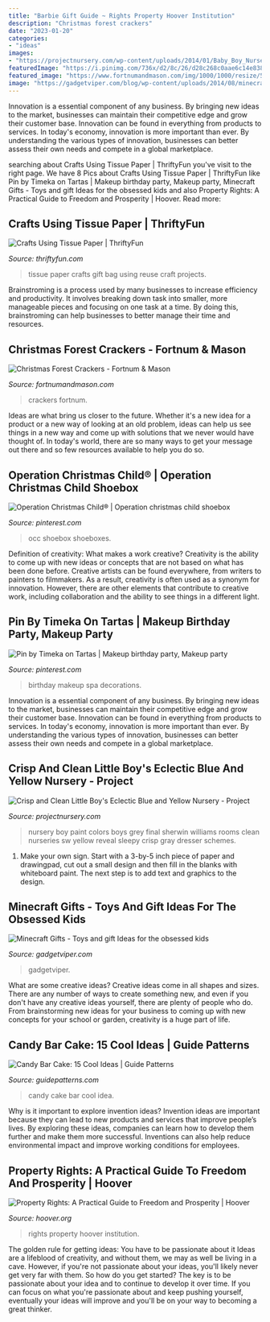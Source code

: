 ```yaml
---
title: "Barbie Gift Guide ~ Rights Property Hoover Institution"
description: "Christmas forest crackers"
date: "2023-01-20"
categories:
- "ideas"
images:
- "https://projectnursery.com/wp-content/uploads/2014/01/Baby_Boy_Nursery_Final_Reveal7.jpg"
featuredImage: "https://i.pinimg.com/736x/d2/8c/26/d28c268c0aae6c14e838285a93bf0d5f.jpg"
featured_image: "https://www.fortnumandmason.com/img/1000/1000/resize/5/0/5063795_mob_sq_a_1.jpg"
image: "https://gadgetviper.com/blog/wp-content/uploads/2014/08/minecraft-light-up-stone-ore-5.jpg"
---
```



Innovation is a essential component of any business. By bringing new ideas to the market, businesses can maintain their competitive edge and grow their customer base. Innovation can be found in everything from products to services. In today's economy, innovation is more important than ever. By understanding the various types of innovation, businesses can better assess their own needs and compete in a global marketplace.

	

		
searching about Crafts Using Tissue Paper | ThriftyFun you've visit to the right page. We have 8 Pics about Crafts Using Tissue Paper | ThriftyFun like Pin by Timeka on Tartas | Makeup birthday party, Makeup party, Minecraft Gifts - Toys and gift Ideas for the obsessed kids and also Property Rights: A Practical Guide to Freedom and Prosperity | Hoover. Read more:
		
    
## Crafts Using Tissue Paper | ThriftyFun

<img loading=lazy src="https://img.thrfun.com/img/014/975/crafts_using_tissue_paper_l.jpg" onerror="this.onerror=null;this.src='https://tse1.mm.bing.net/th?id=OIP.CYKzP_CnD2XnFu-P0JQx7gHaLG&amp;pid=15.1';" alt="Crafts Using Tissue Paper | ThriftyFun">

_Source: thriftyfun.com_

>tissue paper crafts gift bag using reuse craft projects. 

	

Brainstroming is a process used by many businesses to increase efficiency and productivity. It involves breaking down task into smaller, more manageable pieces and focusing on one task at a time. By doing this, brainstroming can help businesses to better manage their time and resources.

    
## Christmas Forest Crackers - Fortnum &amp; Mason

<img loading=lazy src="https://www.fortnumandmason.com/img/1000/1000/resize/5/0/5063795_mob_sq_a_1.jpg" onerror="this.onerror=null;this.src='https://tse1.mm.bing.net/th?id=OIP.oZRbI5RhMPd3ctGsRxav2gHaHa&amp;pid=15.1';" alt="Christmas Forest Crackers - Fortnum &amp; Mason">

_Source: fortnumandmason.com_

>crackers fortnum. 

	

Ideas are what bring us closer to the future. Whether it's a new idea for a product or a new way of looking at an old problem, ideas can help us see things in a new way and come up with solutions that we never would have thought of. In today's world, there are so many ways to get your message out there and so few resources available to help you do so.

    
## Operation Christmas Child® | Operation Christmas Child Shoebox

<img loading=lazy src="https://i.pinimg.com/736x/d2/8c/26/d28c268c0aae6c14e838285a93bf0d5f.jpg" onerror="this.onerror=null;this.src='https://tse3.mm.bing.net/th?id=OIP.mDtEpHM4H6OBk3JlAv1soAHaKw&amp;pid=15.1';" alt="Operation Christmas Child® | Operation christmas child shoebox">

_Source: pinterest.com_

>occ shoebox shoeboxes. 

	

Definition of creativity: What makes a work creative?
Creativity is the ability to come up with new ideas or concepts that are not based on what has been done before. Creative artists can be found everywhere, from writers to painters to filmmakers. As a result, creativity is often used as a synonym for innovation. However, there are other elements that contribute to creative work, including collaboration and the ability to see things in a different light.

    
## Pin By Timeka On Tartas | Makeup Birthday Party, Makeup Party

<img loading=lazy src="https://i.pinimg.com/736x/e4/6e/54/e46e54f2b44f58a9a566f3a52302dfcd--make-up-party-party-party.jpg" onerror="this.onerror=null;this.src='https://tse1.mm.bing.net/th?id=OIP.cGJs7GBer8kHyhv1myn2bQHaJ4&amp;pid=15.1';" alt="Pin by Timeka on Tartas | Makeup birthday party, Makeup party">

_Source: pinterest.com_

>birthday makeup spa decorations. 

	

Innovation is a essential component of any business. By bringing new ideas to the market, businesses can maintain their competitive edge and grow their customer base. Innovation can be found in everything from products to services. In today's economy, innovation is more important than ever. By understanding the various types of innovation, businesses can better assess their own needs and compete in a global marketplace.

    
## Crisp And Clean Little Boy&#039;s Eclectic Blue And Yellow Nursery - Project

<img loading=lazy src="https://projectnursery.com/wp-content/uploads/2014/01/Baby_Boy_Nursery_Final_Reveal7.jpg" onerror="this.onerror=null;this.src='https://tse1.mm.bing.net/th?id=OIP.x7K5krtc0VsFcGCN2-mcOQHaLH&amp;pid=15.1';" alt="Crisp and Clean Little Boy&#039;s Eclectic Blue and Yellow Nursery - Project">

_Source: projectnursery.com_

>nursery boy paint colors boys grey final sherwin williams rooms clean nurseries sw yellow reveal sleepy crisp gray dresser schemes. 

	

1. Make your own sign. Start with a 3-by-5 inch piece of paper and drawingpad, cut out a small design and then fill in the blanks with whiteboard paint. The next step is to add text and graphics to the design.

    
## Minecraft Gifts - Toys And Gift Ideas For The Obsessed Kids

<img loading=lazy src="https://gadgetviper.com/blog/wp-content/uploads/2014/08/minecraft-light-up-stone-ore-5.jpg" onerror="this.onerror=null;this.src='https://tse1.mm.bing.net/th?id=OIP.0QV_NFsWP16b4m8gSZWh9wHaHa&amp;pid=15.1';" alt="Minecraft Gifts - Toys and gift Ideas for the obsessed kids">

_Source: gadgetviper.com_

>gadgetviper. 

	

What are some creative ideas?
Creative ideas come in all shapes and sizes. There are any number of ways to create something new, and even if you don't have any creative ideas yourself, there are plenty of people who do. From brainstorming new ideas for your business to coming up with new concepts for your school or garden, creativity is a huge part of life.

    
## Candy Bar Cake: 15 Cool Ideas | Guide Patterns

<img loading=lazy src="http://www.guidepatterns.com/wp-content/uploads/2016/05/Candy-Bar-Cake-Ideas.jpg" onerror="this.onerror=null;this.src='https://tse4.mm.bing.net/th?id=OIP.f4O2fej27JUFG2MUPviolAAAAA&amp;pid=15.1';" alt="Candy Bar Cake: 15 Cool Ideas | Guide Patterns">

_Source: guidepatterns.com_

>candy cake bar cool idea. 

	

Why is it important to explore invention ideas?
Invention ideas are important because they can lead to new products and services that improve people’s lives. By exploring these ideas, companies can learn how to develop them further and make them more successful. Inventions can also help reduce environmental impact and improve working conditions for employees.

    
## Property Rights: A Practical Guide To Freedom And Prosperity | Hoover

<img loading=lazy src="https://www.hoover.org/sites/default/files/styles/facebook/public/uploads/images/9780817939113_cover.jpg" onerror="this.onerror=null;this.src='https://tse4.mm.bing.net/th?id=OIP.WjA6DOXfCG6jNnkEqiRRYAHaD4&amp;pid=15.1';" alt="Property Rights: A Practical Guide to Freedom and Prosperity | Hoover">

_Source: hoover.org_

>rights property hoover institution. 

	

The golden rule for getting ideas: You have to be passionate about it
Ideas are a lifeblood of creativity, and without them, we may as well be living in a cave. However, if you're not passionate about your ideas, you'll likely never get very far with them. So how do you get started? The key is to be passionate about your idea and to continue to develop it over time. If you can focus on what you're passionate about and keep pushing yourself, eventually your ideas will improve and you'll be on your way to becoming a great thinker.

